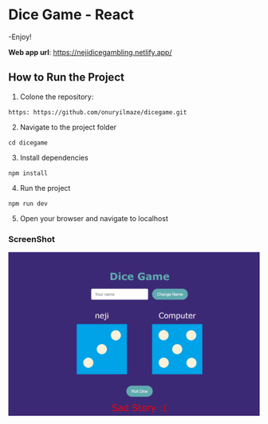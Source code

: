 # Dice Game - React

 -Enjoy!

**Web app url**: https://nejidicegambling.netlify.app/

## How to Run the Project

1. Colone the repository:
```
https: https://github.com/onuryilmaze/dicegame.git
```
2. Navigate to the project folder
```
cd dicegame
```
3. Install dependencies
```
npm install
```
4. Run the project
```
npm run dev
```
5. Open your browser and navigate to localhost


### ScreenShot
![Screenshot](./src/assets/images/screen-shot.png)





